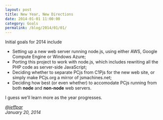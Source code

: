 ```yaml
---
layout: post
title: New Year, New Directions
date: 2014-01-01 11:00:00
category: Goals
permalink: /blog/2014/01/01/
---
```


Initial goals for 2014 include

- Setting up a new web server running node.js, using either AWS, Google Compute Engine or Windows Azure;
- Porting this project to work with node.js, which includes rewriting all the PHP code as server-side JavaScript;
- Deciding whether to separate PCjs from C1Pjs for the new web site, or simply make PCjs.org a mirror of jsmachines.net;
- Deciding how best (or even whether) to accomodate PCjs running from both **node** and **non-node** web servers.

I guess we'll learn more as the year progresses.

*[@jeffpar](http://twitter.com/jeffpar)*  
*January 20, 2014*
